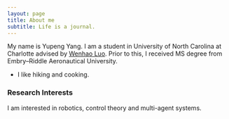```yaml
---
layout: page
title: About me
subtitle: Life is a journal.
---
```


My name is Yupeng Yang. I am a student in University of North Carolina at Charlotte advised by [Wenhao Luo](https://webpages.charlotte.edu/wluo4/). Prior to this, I received MS degree from Embry–Riddle Aeronautical University.

- I like hiking and cooking.



### Research Interests

I am interested in robotics, control theory and multi-agent systems. 
